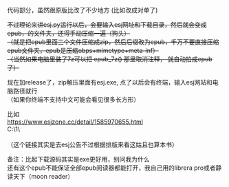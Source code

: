代码部分，虽然跟原版比改了不少地方 (比如改成对单了)<br>

~~不过理论来讲esj.py运行以后，会要输入esj网址和下载目录，然后就会变成epub，的文件夹，还得手动压缩一遍（狗头）~~<br>
~~（就是把epub里面三个文件压缩成zip，然后后缀改为epub，千万不要直接压缩epub文件夹，epub是压缩obps+mimetype+meta-inf）~~<br>
~~（当然如果电脑里装了7z可以把 epub_7z() 那里取消注释， 就自动拍成epub了）~~<br>

现在加release了，zip解压里面有esj.exe, 点了以后会有终端，输入esj网站和电脑路径就行<br>
（如果你终端不支持中文可能会看见很多长方形）

比如<br>
https://www.esjzone.cc/detail/1585970655.html<br>
C:\1\ <br>
<br>
（这个链接其实是去esj公告不过根据排版来看这姑且也算本书）<br>

备注：比起下载源码其实是exe更好用，别问我为什么<br>
还有这个epub不能保证全部epub阅读器都能打开，我自己用的librera pro或者静读天下（moon reader）
